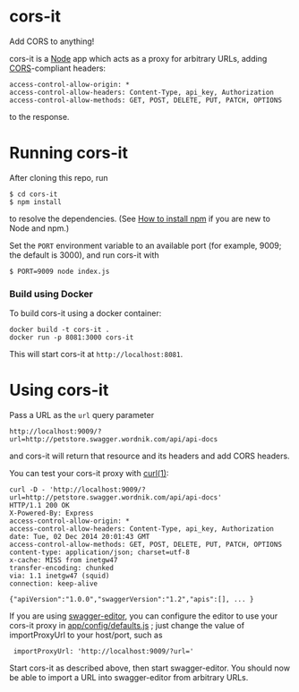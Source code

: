 cors-it
=======

Add CORS to anything!

cors-it is a [Node](http://nodejs.org/) app which acts as a proxy for arbitrary URLs,
adding [CORS](http://en.wikipedia.org/wiki/Cross-origin_resource_sharing)-compliant headers:

```
access-control-allow-origin: *
access-control-allow-headers: Content-Type, api_key, Authorization
access-control-allow-methods: GET, POST, DELETE, PUT, PATCH, OPTIONS
```
to the response.

# Running cors-it

After cloning this repo, run

```
$ cd cors-it
$ npm install
```
to resolve the dependencies. (See
[How to install npm](http://blog.npmjs.org/post/85484771375/how-to-install-npm) if you are new
to Node and npm.)

Set the `PORT` environment variable to an available port (for example, 9009; the default is 3000), and run cors-it with

```
$ PORT=9009 node index.js
```

### Build using Docker

To build cors-it using a docker container:

```
docker build -t cors-it .
docker run -p 8081:3000 cors-it
```

This will start cors-it at `http://localhost:8081`.

# Using cors-it

Pass a URL as the `url` query parameter

`http://localhost:9009/?url=http://petstore.swagger.wordnik.com/api/api-docs`

and cors-it will return that resource and its headers and add CORS headers.

You can test your cors-it proxy with [curl(1)](http://curl.haxx.se/docs/manpage.html):

```
curl -D - 'http://localhost:9009/?url=http://petstore.swagger.wordnik.com/api/api-docs'
HTTP/1.1 200 OK
X-Powered-By: Express
access-control-allow-origin: *
access-control-allow-headers: Content-Type, api_key, Authorization
date: Tue, 02 Dec 2014 20:01:43 GMT
access-control-allow-methods: GET, POST, DELETE, PUT, PATCH, OPTIONS
content-type: application/json; charset=utf-8
x-cache: MISS from inetgw47
transfer-encoding: chunked
via: 1.1 inetgw47 (squid)
connection: keep-alive

{"apiVersion":"1.0.0","swaggerVersion":"1.2","apis":[], ... }
```

If you are using [swagger-editor](https://github.com/swagger-api/swagger-editor),
you can configure the editor to use your cors-it proxy
in [app/config/defaults.js](https://github.com/swagger-api/swagger-editor/blob/master/app/config/defaults.json#L30) ;
just change the value of importProxyUrl to your host/port, such as

```
 importProxyUrl: 'http://localhost:9009/?url='
```
Start cors-it as described above, then start swagger-editor.
You should now be able to import a URL into swagger-editor from arbitrary URLs.
